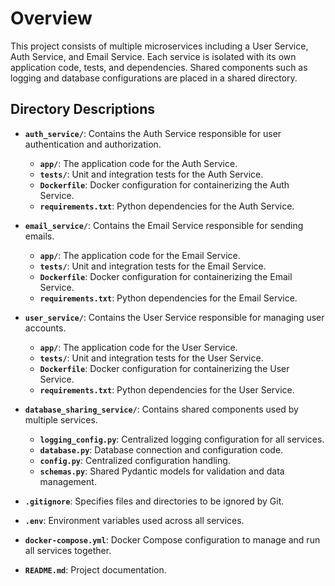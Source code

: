 # Overview 
This project consists of multiple microservices including a User Service, Auth Service, and Email Service. Each service is isolated with its own application code, tests, and dependencies. Shared components such as logging and database configurations are placed in a shared directory.

## Directory Descriptions

- **`auth_service/`**: Contains the Auth Service responsible for user authentication and authorization.
  - **`app/`**: The application code for the Auth Service.
  - **`tests/`**: Unit and integration tests for the Auth Service.
  - **`Dockerfile`**: Docker configuration for containerizing the Auth Service.
  - **`requirements.txt`**: Python dependencies for the Auth Service.

- **`email_service/`**: Contains the Email Service responsible for sending emails.
  - **`app/`**: The application code for the Email Service.
  - **`tests/`**: Unit and integration tests for the Email Service.
  - **`Dockerfile`**: Docker configuration for containerizing the Email Service.
  - **`requirements.txt`**: Python dependencies for the Email Service.

- **`user_service/`**: Contains the User Service responsible for managing user accounts.
  - **`app/`**: The application code for the User Service.
  - **`tests/`**: Unit and integration tests for the User Service.
  - **`Dockerfile`**: Docker configuration for containerizing the User Service.
  - **`requirements.txt`**: Python dependencies for the User Service.

- **`database_sharing_service/`**: Contains shared components used by multiple services.
  - **`logging_config.py`**: Centralized logging configuration for all services.
  - **`database.py`**: Database connection and configuration code.
  - **`config.py`**: Centralized configuration handling.
  - **`schemas.py`**: Shared Pydantic models for validation and data management.

- **`.gitignore`**: Specifies files and directories to be ignored by Git.
- **`.env`**: Environment variables used across all services.
- **`docker-compose.yml`**: Docker Compose configuration to manage and run all services together.
- **`README.md`**: Project documentation.

